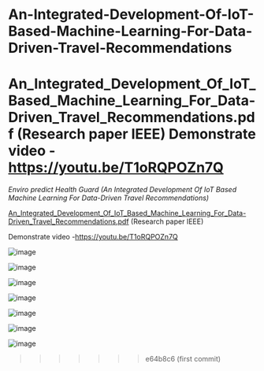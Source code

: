 
# An-Integrated-Development-Of-IoT-Based-Machine-Learning-For-Data-Driven-Travel-Recommendations
An_Integrated_Development_Of_IoT_Based_Machine_Learning_For_Data-Driven_Travel_Recommendations.pdf 
(Research paper IEEE)
Demonstrate video -https://youtu.be/T1oRQPOZn7Q
=======
*Enviro predict Health Guard (An Integrated Development Of IoT Based Machine Learning For Data-Driven Travel Recommendations)*

[An_Integrated_Development_Of_IoT_Based_Machine_Learning_For_Data-Driven_Travel_Recommendations.pdf](https://github.com/user-attachments/files/16178423/An_Integrated_Development_Of_IoT_Based_Machine_Learning_For_Data-Driven_Travel_Recommendations.pdf) (Research paper IEEE)

Demonstrate video -https://youtu.be/T1oRQPOZn7Q 

![image](https://github.com/NakacwaOlivia/Enviro-Predict/assets/148626818/05f8c06b-4e3b-464d-ae09-24d031bcff61)

![image](https://github.com/NakacwaOlivia/Enviro-Predict/assets/148626818/19b2bf1c-c5ed-4144-9fd6-30669bbb3cfa)

![image](https://github.com/NakacwaOlivia/Enviro-Predict/assets/148626818/a3c2a94f-f6bb-4e5b-bbaa-fbb03e95209d)

![image](https://github.com/NakacwaOlivia/Enviro-Predict/assets/148626818/c1d7ac9b-a2e3-4830-a25b-431f60d07b28)

![image](https://github.com/NakacwaOlivia/Enviro-Predict/assets/148626818/70b94358-5007-4d1b-b691-3a6ce8dade5b)

![image](https://github.com/NakacwaOlivia/Enviro-Predict/assets/148626818/4cedd051-9a9b-4deb-bdf0-f639a935722a)

![image](https://github.com/NakacwaOlivia/Enviro-Predict/assets/148626818/77b9ebb6-15fe-4d65-8ab8-91f3286fe918)
>>>>>>> e64b8c6 (first commit)


